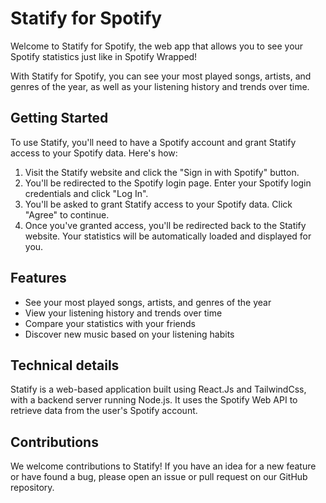 # Statify for Spotify
Welcome to Statify for Spotify, the web app that allows you to see your Spotify statistics just like in Spotify Wrapped!

With Statify for Spotify, you can see your most played songs, artists, and genres of the year, as well as your listening history and trends over time.

## Getting Started
To use Statify, you'll need to have a Spotify account and grant Statify access to your Spotify data. Here's how:

1. Visit the Statify website and click the "Sign in with Spotify" button.
2. You'll be redirected to the Spotify login page. Enter your Spotify login credentials and click "Log In".
3. You'll be asked to grant Statify access to your Spotify data. Click "Agree" to continue.
4. Once you've granted access, you'll be redirected back to the Statify website. Your statistics will be automatically loaded and displayed for you.

## Features

- See your most played songs, artists, and genres of the year
- View your listening history and trends over time
- Compare your statistics with your friends
- Discover new music based on your listening habits

## Technical details
Statify is a web-based application built using React.Js and TailwindCss, with a backend server running Node.js. It uses the Spotify Web API to retrieve data from the user's Spotify account.

## Contributions
We welcome contributions to Statify! If you have an idea for a new feature or have found a bug, please open an issue or pull request on our GitHub repository.